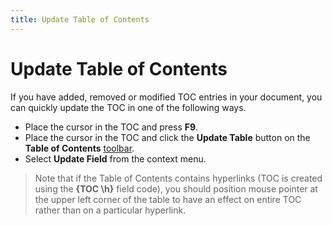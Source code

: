 ```yaml
---
title: Update Table of Contents
---
```

# Update Table of Contents
If you have added, removed or modified TOC entries in your document, you can quickly update the TOC in one of the following ways.
* Place the cursor in the TOC and press **F9**.
* Place the cursor in the TOC and click the **Update Table** button on the **Table of Contents** [toolbar](../../../../interface-elements-for-desktop/articles/rich-text-editor/text-editor-ui/toolbars.md).
* Select **Update Field** from the context menu.

> Note that if the Table of Contents contains hyperlinks (TOC is created using the **{TOC \h}** field code), you should position mouse pointer at the upper left corner of the table to have an effect on entire TOC rather than on a particular hyperlink.